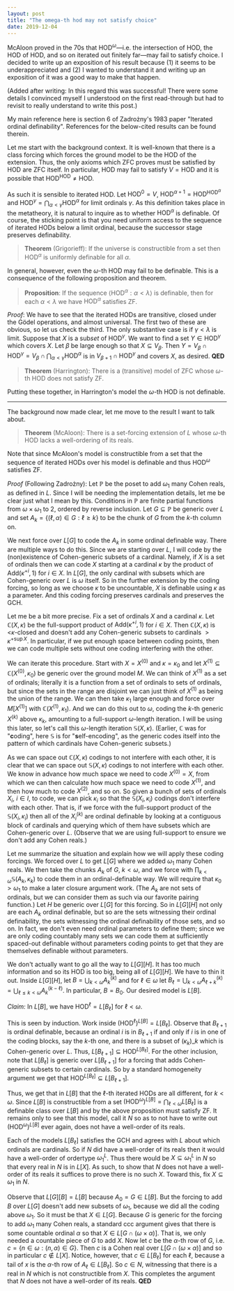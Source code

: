 ```yaml
---
layout: post
title: "The omega-th hod may not satisfy choice"
date: 2019-12-04
---
```


McAloon proved in the 70s that $\mathrm{HOD}^\omega$—i.e. the intersection of $\mathrm{HOD}$, the $\mathrm{HOD}$ of $\mathrm{HOD}$, and so on iterated out finitely far—may fail to satisfy choice. I decided to write up an exposition of his result because (1) it seems to be underappreciated and (2) I wanted to understand it and writing up an exposition of it was a good way to make that happen.
<!--more-->
(Added after writing: In this regard this was successful! There were some details I convinced myself I understood on the first read-through but had to revisit to really understand to write this post.)

My main reference here is section 6 of Zadrożny's 1983 paper "Iterated ordinal definability". References for the below-cited results can be found therein.

Let me start with the background context. It is well-known that there is a class forcing which forces the ground model to be the $\mathrm{HOD}$ of the extension. Thus, the only axioms which ZFC proves must be satisfied by $\mathrm{HOD}$ are ZFC itself. In particular, $\mathrm{HOD}$ may fail to satisfy $V = \mathrm{HOD}$ and it is possible that $\mathrm{HOD}^\mathrm{HOD} \ne \mathrm{HOD}$. 

As such it is sensible to iterated $\mathrm{HOD}$. Let $\mathrm{HOD}^0 = V$, $\mathrm{HOD}^{\alpha+1} = \mathrm{HOD}^{\mathrm{HOD}^\alpha}$ and $\mathrm{HOD}^\gamma = \bigcap_{\alpha < \gamma} \mathrm{HOD}^\alpha$ for limit ordinals $\gamma$. As this definition takes place in the metatheory, it is natural to inquire as to whether $\mathrm{HOD}^\alpha$ is definable. Of course, the sticking point is that you need uniform access to the sequence of iterated $\mathrm{HOD}$s below a limit ordinal, because the successor stage preserves definability. 

> **Theorem** (Grigorieff): If the universe is constructible from a set then $\mathrm{HOD}^\alpha$ is uniformly definable for all $\alpha$. 

In general, however, even the $\omega$-th $\mathrm{HOD}$ may fail to be definable. This is a consequence of the following proposition and theorem.

> **Proposition**: If the sequence $\langle \mathrm{HOD}^\alpha : \alpha < \lambda \rangle$ is definable, then for each $\alpha < \lambda$ we have $\mathrm{HOD}^\alpha$ satisfies ZF.

*Proof*: We have to see that the iterated $\mathrm{HOD}$s are transitive, closed under the Gödel operations, and almost universal. The first two of these are obvious, so let us check the third. The only substantive case is if $\gamma < \lambda$ is limit. Suppose that $X$ is a sub*set* of $\mathrm{HOD}^\gamma$. We want to find a set $Y \in \mathrm{HOD}^\gamma$ which covers $X$. Let $\beta$ be large enough so that $X \subseteq V_\beta$. Then $Y = V_\beta \cap \mathrm{HOD}^\gamma = V_\beta \cap \bigcap_{\alpha < \gamma} \mathrm{HOD}^\alpha$ is in $V_{\beta+1} \cap \mathrm{HOD}^\gamma$ and covers $X$, as desired. **QED**

> **Theorem** (Harrington): There is a (transitive) model of ZFC whose $\omega$-th $\mathrm{HOD}$ does not satisfy ZF. 

Putting these together, in Harrington's model the $\omega$-th $\mathrm{HOD}$ is not definable.

----

The background now made clear, let me move to the result I want to talk about.

> **Theorem** (McAloon): There is a set-forcing extension of $L$ whose $\omega$-th $\mathrm{HOD}$ lacks a well-ordering of its reals. 

Note that since McAloon's model is constructible from a set that the sequence of iterated $\mathrm{HOD}$s over his model is definable and thus $\mathrm{HOD}^\omega$ satisfies ZF. 

*Proof* (Following Zadrożny): Let $\mathbb P$ be the poset to add $\omega_1$ many Cohen reals, as defined in $L$. Since I will be needing the implementation details, let me be clear just what I mean by this. Conditions in $\mathbb P$ are finite partial functions from $\omega \times \omega_1$ to $2$, ordered by reverse inclusion. Let $G \subseteq \mathbb P$ be generic over $L$ and set $A_k = \{ (\ell,\alpha) \in G: \ell \ge k \}$ to be the chunk of $G$ from the $k$-th column on.

We next force over $L[G]$ to code the $A_k$ in some ordinal definable way. There are multiple ways to do this. Since we are starting over $L$, I will code by the (non)existence of Cohen-generic subsets of a cardinal. Namely, if $X$ is a set of ordinals then we can code $X$ starting at a cardinal $\kappa$ by the product of $\mathrm{Add}(\kappa^{+i},1)$ for $i \in X$. In $L[G]$, the only cardinal with subsets which are Cohen-generic over $L$ is $\omega$ itself. So in the further extension by the coding forcing, so long as we choose $\kappa$ to be uncountable, $X$ is definable using $\kappa$ as a parameter. And this coding forcing preserves cardinals and preserves the $\mathrm{GCH}$. 

Let me be a bit more precise. Fix a set of ordinals $X$ and a cardinal $\kappa$. Let $\mathbb C(X,\kappa)$ be the full-support product of $\mathrm{Add}(\kappa^{+i},1)$ for $i \in X$. Then $\mathbb C(X,\kappa)$ is $\mathord<\kappa$-closed and doesn't add any Cohen-generic subsets to cardinals $>\kappa^{+\sup X}$. In particular, if we put enough space between coding points, then we can code multiple sets without one coding interfering with the other.

We can iterate this procedure. Start with $X = X^{(0)}$ and $\kappa = \kappa_0$ and let $X^{(1)} \subseteq \mathbb C(X^{(0)},\kappa_0)$ be generic over the ground model $M$. We can think of $X^{(1)}$ as a set of ordinals; literally it is a function from a set of ordinals to sets of ordinals, but since the sets in the range are disjoint we can just think of $X^{(1)}$ as being the union of the range. We can then take $\kappa_1$ large enough and force over $M[X^{(1)}]$ with $\mathbb C(X^{(1)},\kappa_1)$. And we can do this out to $\omega$, coding the $k$-th generic $X^{(k)}$ above $\kappa_k$, amounting to a full-support $\omega$-length iteration. I will be using this later, so let's call this $\omega$-length iteration $\mathbb S(X, \kappa)$. (Earlier, $\mathbb C$ was for "**c**oding", here $\mathbb S$ is for "**s**elf-encoding", as the generic codes itself into the pattern of which cardinals have Cohen-generic subsets.)

As we can space out $\mathbb C(X,\kappa)$ codings to not interfere with each other, it is clear that we can space out $\mathbb S(X,\kappa)$ codings to not interfere with each other. We know in advance how much space we need to code $X^{(0)} = X$, from which we can then calculate how much space we need to code $X^{(1)}$, and then how much to code $X^{(2)}$, and so on. So given a bunch of sets of ordinals $X_i$, $i \in I$, to code, we can pick $\kappa_i$ so that the $\mathbb S(X_i,\kappa_i)$ codings don't interfere with each other. That is, if we force with the full-support product of the $\mathbb S(X_i, \kappa_i)$ then all of the $X_i^{(k)}$ are ordinal definable by looking at a contiguous block of cardinals and querying which of them have subsets which are Cohen-generic over $L$. (Observe that we are using full-support to ensure we don't add any Cohen reals.)

Let me summarize the situation and explain how we will apply these coding forcings. We forced over $L$ to get $L[G]$ where we added $\omega_1$ many Cohen reals. We then take the chunks $A_k$ of $G$, $k < \omega$, and we force with $\prod_{k < \omega} \mathbb S(A_k, \kappa_k)$ to code them in an ordinal-definable way. We will require that $\kappa_0 > \omega_1$ to make a later closure argument work. (The $A_k$ are not sets of ordinals, but we can consider them as such via our favorite pairing function.) Let $H$ be generic over $L[G]$ for this forcing. So in $L[G][H]$ not only are each $A_k$ ordinal definable, but so are the sets witnessing their ordinal definability, the sets witnessing the ordinal definability of those sets, and so on. In fact, we don't even need ordinal parameters to define them; since we are only coding countably many sets we can code them at sufficiently spaced-out definable without parameters coding points to get that they are themselves definable without parameters. 

We don't actually want to go all the way to $L[G][H]$. It has too much information and so its $\mathrm{HOD}$ is too big, being all of $L[G][H]$. We have to thin it out. Inside $L[G][H]$, let $B = \bigcup_{k < \omega} A_k^{(k)}$ and for $\ell \in \omega$ let $B_\ell = \bigcup_{k < \omega} A_{\ell + k}^{(k)} = \bigcup_{\ell \le k < \omega} A_k^{(k-\ell)}$. In particular, $B = B_0$. Our desired model is $L[B]$.

*Claim:* In $L[B]$, we have $\mathrm{HOD}^\ell = L[B_\ell]$ for $\ell < \omega$.

This is seen by induction. Work inside $(\mathrm{HOD}^{\ell})^{L[B]} = L[B_\ell]$. Observe that $B_{\ell+1}$ is ordinal definable, because an ordinal $i$ is in $B_{\ell+1}$ if and only if $i$ is in one of the coding blocks, say the $k$-th one, and there is a subset of $(\kappa_k)\_k$ which is Cohen-generic over $L$. Thus, $L[B_{\ell+1}] \subseteq \mathrm{HOD}^{L[B_\ell]}$. For the other inclusion, note that $L[B_\ell]$ is generic over $L[B_{\ell+1}]$ for a forcing that adds Cohen-generic subsets to certain cardinals. So by a standard homogeneity argument we get that $\mathrm{HOD}^{L[B_\ell]} \subseteq L[B_{\ell+1}]$.

Thus, we get that in $L[B]$ that the $\ell$-th iterated $\mathrm{HOD}$s are all different, for $k < \omega$. Since $L[B]$ is constructible from a set $(\mathrm{HOD}^\omega)^{L[B]} = \bigcap_{\ell < \omega} L[B_\ell]$ is a definable class over $L[B]$ and by the above proposition must satisfy ZF. It remains only to see that this model, call it $N$ so as to not have to write out $(\mathrm{HOD}^\omega)^{L[B]}$ ever again, does not have a well-order of its reals. 

Each of the models $L[B_\ell]$ satisfies the $\mathrm{GCH}$ and agrees with $L$ about which ordinals are cardinals. So if $N$ did have a well-order of its reals then it would have a well-order of ordertype ${\omega_1}^L$. Thus there would be $X \subseteq {\omega_1}^L$ in $N$ so that every real in $N$ is in $L[X]$. As such, to show that $N$ does not have a well-order of its reals it suffices to prove there is no such $X$. Toward this, fix $X \subseteq \omega_1$ in $N$.

Observe that $L[G][B] = L[B]$ because $A_0 = G \in L[B]$. But the forcing to add $B$ over $L[G]$ doesn't add new subsets of $\omega_1$, because we did all the coding above $\omega_1$. So it must be that $X \in L[G]$. Because $G$ is generic for the forcing to add $\omega_1$ many Cohen reals, a standard ccc argument gives that there is some countable ordinal $\alpha$ so that $X \in L[G \cap (\omega \times \alpha)]$. That is, we only needed a countable piece of $G$ to add $X$. Now let $c$ be the $\alpha$-th row of $G$, i.e. $c = \{ n \in \omega : (n,\alpha) \in G \}$. Then $c$ is a Cohen real over $L[G \cap (\omega \times \alpha)]$ and so in particular $c \not \in L[X]$. Notice, however, that $c \in L[B_\ell]$ for each $\ell$, because a tail of $x$ is the $\alpha$-th row of $A_\ell \in L[B_\ell]$. So $c \in N$, witnessing that there is a real in $N$ which is not constructible from $X$. This completes the argument that $N$ does not have a well-order of its reals. **QED**


